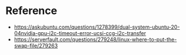 # Reference
- https://askubuntu.com/questions/1278399/dual-system-ubuntu-20-04nvidia-gpu-i2c-timeout-error-ucsi-ccg-i2c-transfer
- https://serverfault.com/questions/279248/linux-where-to-put-the-swap-file/279263
